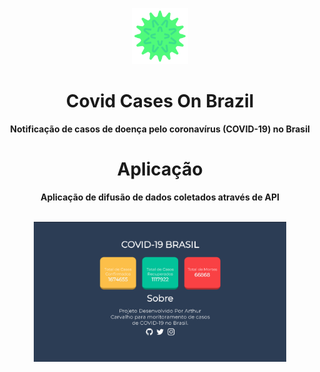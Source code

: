 <p align="center">
  <img src="img/logo.svg" width="90px" float="center"/>
</p>
<h1 align="center">Covid Cases On Brazil</h1>
<p align="center">
  <strong>Notificação de casos de doença pelo coronavírus (COVID-19) no Brasil</strong>
</p>
 <h1 align="center" href="https://artiwnl.github.io/CovidCasesOnBrazil/"> Aplicação </h1>
<p align="center">
  <strong>Aplicação de difusão de dados coletados através de API</strong>
</p>
<p align="center">
  <br>
    <img align="center" src="img/site.png" alt="Screenshot1" width="80%">
  <br>
</p>

